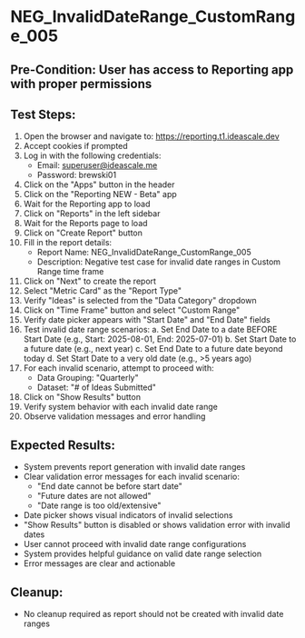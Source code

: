 # NEG_InvalidDateRange_CustomRange_005

## Pre-Condition: User has access to Reporting app with proper permissions

## Test Steps:
1. Open the browser and navigate to: https://reporting.t1.ideascale.dev
2. Accept cookies if prompted
3. Log in with the following credentials:
   - Email: superuser@ideascale.me
   - Password: brewski01
4. Click on the "Apps" button in the header
5. Click on the "Reporting NEW - Beta" app
6. Wait for the Reporting app to load
7. Click on "Reports" in the left sidebar
8. Wait for the Reports page to load
9. Click on "Create Report" button
10. Fill in the report details:
    - Report Name: NEG_InvalidDateRange_CustomRange_005
    - Description: Negative test case for invalid date ranges in Custom Range time frame
11. Click on "Next" to create the report
12. Select "Metric Card" as the "Report Type"
13. Verify "Ideas" is selected from the "Data Category" dropdown
14. Click on "Time Frame" button and select "Custom Range"
15. Verify date picker appears with "Start Date" and "End Date" fields
16. Test invalid date range scenarios:
    a. Set End Date to a date BEFORE Start Date (e.g., Start: 2025-08-01, End: 2025-07-01)
    b. Set Start Date to a future date (e.g., next year)
    c. Set End Date to a future date beyond today
    d. Set Start Date to a very old date (e.g., >5 years ago)
17. For each invalid scenario, attempt to proceed with:
    - Data Grouping: "Quarterly"
    - Dataset: "# of Ideas Submitted"
18. Click on "Show Results" button
19. Verify system behavior with each invalid date range
20. Observe validation messages and error handling

## Expected Results:
- System prevents report generation with invalid date ranges
- Clear validation error messages for each invalid scenario:
  - "End date cannot be before start date"
  - "Future dates are not allowed"
  - "Date range is too old/extensive"
- Date picker shows visual indicators of invalid selections
- "Show Results" button is disabled or shows validation error with invalid dates
- User cannot proceed with invalid date range configurations
- System provides helpful guidance on valid date range selection
- Error messages are clear and actionable

## Cleanup:
- No cleanup required as report should not be created with invalid date ranges